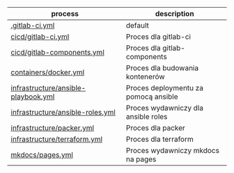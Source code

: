 | process      | description |
|--------------|-------------|
|[.gitlab-ci.yml](.gitlab-ci.yml)| default     |
|[cicd/gitlab-ci.yml](https://gitlab.com/pl.rachuna-net/cicd/gitlab-ci/-/blob/main/cicd/gitlab-ci.yml?ref_type=heads)| Proces dla gitlab-ci|
|[cicd/gitlab-components.yml](https://gitlab.com/pl.rachuna-net/cicd/gitlab-ci/-/blob/main/cicd/gitlab-components.yml?ref_type=heads)| Proces dla gitlab-components|
|[containers/docker.yml](https://gitlab.com/pl.rachuna-net/cicd/gitlab-ci/-/blob/main/containers/docker.yml?ref_type=heads) | Proces dla budowania kontenerów |
|[infrastructure/ansible-playbook.yml](https://gitlab.com/pl.rachuna-net/cicd/gitlab-ci/-/blob/main/infrastructure/ansible-playbook.yml?ref_type=heads)| Proces deploymentu za pomocą ansible|
|[infrastructure/ansible-roles.yml](https://gitlab.com/pl.rachuna-net/cicd/gitlab-ci/-/blob/main/infrastructure/ansible-roles.yml?ref_type=heads)| Proces wydawniczy dla ansible roles|
|[infrastructure/packer.yml](https://gitlab.com/pl.rachuna-net/cicd/gitlab-ci/-/blob/main/infrastructure/packer.yml?ref_type=heads)| Proces dla packer|
|[infrastructure/terraform.yml](https://gitlab.com/pl.rachuna-net/cicd/gitlab-ci/-/blob/main/infrastructure/terraform.yml?ref_type=heads)| Proces dla terraform|
|[mkdocs/pages.yml](https://gitlab.com/pl.rachuna-net/cicd/gitlab-ci/-/blob/main/mkdocs/pages.yml?ref_type=heads)| Proces wydawniczy mkdocs na pages |